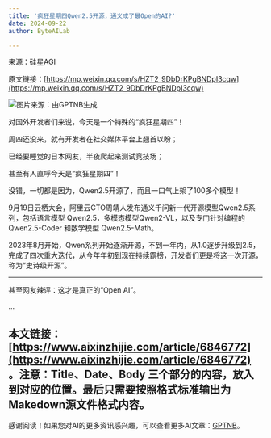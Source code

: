 ```yaml
---
title: '疯狂星期四Qwen2.5开源，通义成了最Open的AI?'
date: 2024-09-22
author: ByteAILab

---
```


来源：硅星AGI

原文链接：[https://mp.weixin.qq.com/s/HZT2_9DbDrKPgBNDpI3cqw](https://mp.weixin.qq.com/s/HZT2_9DbDrKPgBNDpI3cqw)

![图片来源：由GPTNB生成](http://www.jesonc.com/upload/8FD7B96F5E34993C64020C0DB54F4C00/1726800056079/lj0a1W3lHJaIF2FJweRKIDwxIcql.png)

对国外开发者们来说，今天是一个特殊的“疯狂星期四”！

周四还没来，就有开发者在社交媒体平台上翘首以盼；

已经要睡觉的日本网友，半夜爬起来测试竞技场；

甚至有人直呼今天是“疯狂星期四”！

没错，一切都是因为，Qwen2.5开源了，而且一口气上架了100多个模型！

9月19日云栖大会，阿里云CTO周靖人发布通义千问新一代开源模型Qwen2.5系列，包括语言模型 Qwen2.5，多模态模型Qwen2-VL，以及专门针对编程的 Qwen2.5-Coder 和数学模型 Qwen2.5-Math。

2023年8月开始，Qwen系列开始逐渐开源，不到一年内，从1.0逐步升级到2.5，完成了四次重大迭代，从今年年初到现在持续霸榜，开发者们更是将这一次开源，称为“史诗级开源”。

---


甚至网友辣评：这才是真正的“Open AI”。

...

本文链接：[https://www.aixinzhijie.com/article/6846772](https://www.aixinzhijie.com/article/6846772)
。注意：Title、Date、Body 三个部分的内容，放入到对应的位置。最后只需要按照格式标准输出为Makedown源文件格式内容。
---
感谢阅读！如果您对AI的更多资讯感兴趣，可以查看更多AI文章：[GPTNB](https://gptnb.com)。